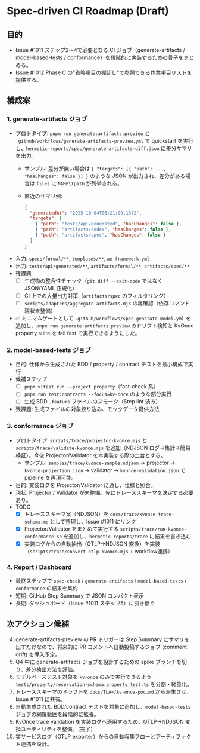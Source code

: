 # Spec-driven CI Roadmap (Draft)

## 目的
- Issue #1011 ステップ2〜4で必要となる CI ジョブ（generate-artifacts / model-based-tests / conformance）を段階的に実装するための骨子をまとめる。
- Issue #1012 Phase C の"省略項目の棚卸し"で参照できる作業項目リストを提供する。

## 構成案

### 1. generate-artifacts ジョブ
- プロトタイプ: `pnpm run generate:artifacts:preview` と `.github/workflows/generate-artifacts-preview.yml` で quickstart を実行し、`hermetic-reports/spec/generate-artifacts-diff.json` に差分サマリを出力。
  - サンプル: 差分が無い場合は `{ "targets": [{ "path": ..., "hasChanges": false }] }` のような JSON が出力され、差分がある場合は `files` に `NAME\tpath` が列挙される。
  - 直近のサマリ例:

    ```json
    {
      "generatedAt": "2025-10-04T06:21:09.137Z",
      "targets": [
        { "path": "tests/api/generated", "hasChanges": false },
        { "path": "artifacts/codex", "hasChanges": false },
        { "path": "artifacts/spec", "hasChanges": false }
      ]
    }
    ```
- 入力: `specs/formal/**`, `templates/**`, `ae-framework.yml`
- 出力: `tests/api/generated/**`, `artifacts/formal/**`, `artifacts/spec/**`
- 残課題
  - [ ] 生成物の整合性チェック（`git diff --exit-code` ではなく JSON/YAML 正規化）
  - [ ] CI 上での大量出力対策（`artifacts/spec` のフィルタリング）
  - [ ] `scripts/adapters/aggregate-artifacts.mjs` の再確認（依存コマンド現状未整備）

- ✅ ミニマムゲートとして `.github/workflows/spec-generate-model.yml` を追加し、`pnpm run generate:artifacts:preview` のドリフト検知と KvOnce property suite を fail fast で実行できるようにした。

### 2. model-based-tests ジョブ
- 目的: 仕様から生成された BDD / property / contract テストを最小構成で実行
- 候補ステップ
  - [ ] `pnpm vitest run --project property`（fast-check 系）
  - [ ] `pnpm run test:contracts --focus=kv-once` のような部分実行
  - [ ] 生成 BDD `.feature` ファイルのスモーク（Step lint 済み）
- 残課題: 生成ファイルの対象絞り込み、モックデータ提供方法

### 3. conformance ジョブ
- プロトタイプ: `scripts/trace/projector-kvonce.mjs` と `scripts/trace/validate-kvonce.mjs` を追加（NDJSON ログ→集計→簡易検証）。今後 Projector/Validator を本実装する際の土台とする。
  - サンプル: `samples/trace/kvonce-sample.ndjson` → projector → `kvonce-projection.json` → validator → `kvonce-validation.json` で pipeline を再現可能。
- 目的: 実装ログを Projector/Validator に通し、仕様と照合。
- 現状: Projector / Validator が未整備。先にトレーススキーマを決定する必要あり。
- TODO
  - [x] トレーススキーマ案（NDJSON）を `docs/trace/kvonce-trace-schema.md` として整理し、Issue #1011 にリンク
  - [x] Projector/Validator をまとめて実行する `scripts/trace/run-kvonce-conformance.sh` を追加し、`hermetic-reports/trace` に結果を書き込む
  - [x] 実装ログからの自動抽出（OTLP→NDJSON 変換）を実装（`scripts/trace/convert-otlp-kvonce.mjs` + workflow連携）

### 4. Report / Dashboard
- 最終ステップで `spec-check` / `generate-artifacts` / `model-based-tests` / `conformance` の結果を集約
- 短期: GitHub Step Summary で JSON コンパクト表示
- 長期: ダッシュボード（Issue #1011 ステップ5）に引き継ぐ

## 次アクション候補
4. generate-artifacts-preview の PR トリガーは Step Summary にサマリを出すだけなので、将来的に PR コメントへ自動投稿するジョブ (comment drift) を導入予定。
1. Q4 中に generate-artifacts ジョブを設計するための spike ブランチを切り、差分検出方法を評価。
2. モデルベーステスト対象を `kv-once` のみで実行できるよう `tests/property/reservation-schema.property.test.ts` を分割・軽量化。
3. トレーススキーマのドラフトを `docs/TLA+/kv-once-poc.md` から派生させ、Issue #1011 に共有。
5. 自動生成された BDD/contract テストを対象に追加し、`model-based-tests` ジョブの網羅範囲を段階的に拡張。
6. KvOnce trace validation を実装ログへ適用するため、OTLP→NDJSON 変換ユーティリティを整備。（完了）
7. 実サービスログ（OTLP exporter）からの自動収集フローとアーティファクト連携を設計。
